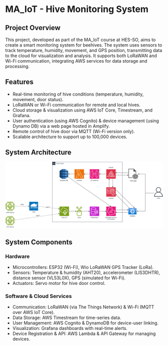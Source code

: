 # MA_IoT - Hive Monitoring System
## Project Overview
This project, developed as part of the MA_IoT course at HES-SO, aims to create a smart monitoring system for beehives. The system uses sensors to track temperature, humidity, movement, and GPS position, transmitting data to the cloud for visualization and analysis. It supports both LoRaWAN and Wi-Fi communication, integrating AWS services for data storage and processing.

## Features
- Real-time monitoring of hive conditions (temperature, humidity, movement, door status).
- LoRaWAN or Wi-Fi communication for remote and local hives.
- Cloud storage & visualization using AWS IoT Core, Timestream, and Grafana.
- User authentication (using AWS Cognito) & device management (using Dynamo DB) via a web page hosted in Amplify.
- Remote control of hive door via MQTT (Wi-Fi version only).
- Scalable architecture to support up to 100,000 devices.

## System Architecture
![](rapport/images/projet_ruche.png)

## System Components
### Hardware
- Microcontrollers: ESP32 (Wi-Fi), Wio LoRaWAN GPS Tracker (LoRa).
- Sensors: Temperature & humidity (AHT20), accelerometer (LIS3DHTR), distance sensor (VL53L0X), GPS (simulated for Wi-Fi).
- Actuators: Servo motor for hive door control.

### Software & Cloud Services
- Communication: LoRaWAN (via The Things Network) & Wi-Fi (MQTT over AWS IoT Core).
- Data Storage: AWS Timestream for time-series data.
- User Management: AWS Cognito & DynamoDB for device-user linking.
- Visualization: Grafana dashboards with real-time alerts.
- Device Registration & API: AWS Lambda & API Gateway for managing devices.
 
